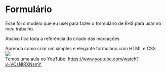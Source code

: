 # Formulário
Esse foi o modelo que eu usei para fazer o formulário de EHS para usar no meu trabalho.

Abaixo fica toda a referência do criado das marcações

Aprenda como criar um simples e elegante formulário com HTML e CSS
<br>
<img src="https://1.bp.blogspot.com/-iem9LTDllYY/YKlwoY0uYYI/AAAAAAAAApo/9UUjW80biw4Ca-c0WWDkVFqC14OGh-pOQCLcBGAsYHQ/s320/formulario-html-css.png">
<br>
Temos uma aula no YouTube: https://www.youtube.com/watch?v=VCsNIRXNsmY
